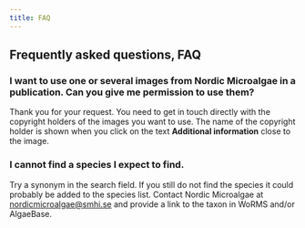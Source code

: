 ```yaml
---
title: FAQ
---
```


## Frequently asked questions, FAQ
### I want to use one or several images from Nordic Microalgae in  a publication. Can you give me permission to use them?

Thank you for your request. You need to get in touch directly with the copyright holders of the images you want to use. The name of the copyright holder is shown when you click on the text __Additional information__ close to the image.

### I cannot find a species I expect to find.

Try a synonym in the search field. If you still do not find the species it could probably be added to the species list. Contact Nordic Microalgae at [nordicmicroalgae@smhi.se](mailto:nordicmicroalgae@smhi.se) and provide a link to the taxon in WoRMS and/or AlgaeBase.
